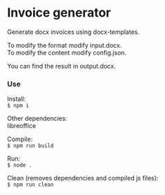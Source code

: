 # Invoice generator
Generate docx invoices using docx-templates.

To modify the format modify input.docx.\
To modify the content modify config.json.

You can find the result in output.docx.

### Use
Install:\
```$ npm i```

Other dependencies:\
libreoffice

Compile:\
```$ npm run build```

Run:\
```$ node .```

Clean (removes dependencies and compiled js files):\
```$ npm run clean```
